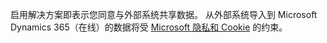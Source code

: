 启用解决方案即表示您同意与外部系统共享数据。 从外部系统导入到 Microsoft Dynamics 365（在线）的数据将受 [Microsoft 隐私和 Cookie](http://go.microsoft.com/fwlink/p/?LinkID=521839) 的约束。
